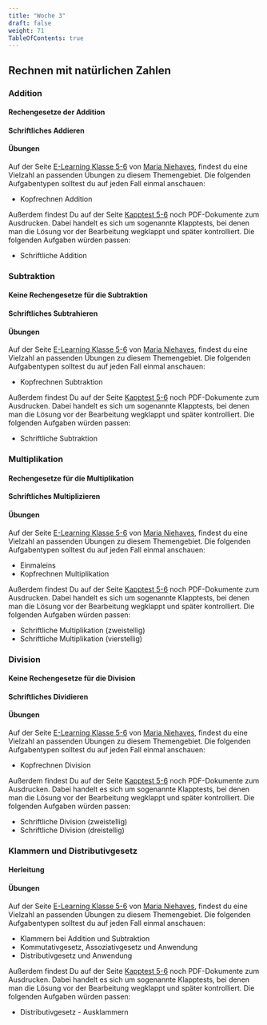 ```yaml
---
title: "Woche 3"
draft: false
weight: 71
TableOfContents: true
---
```


## Rechnen mit natürlichen Zahlen


### Addition

#### Rechengesetze der Addition

#### Schriftliches Addieren

#### Übungen

Auf der Seite [E-Learning Klasse 5-6](https://www.zum.de/Faecher/freiarb/niehaves/Hotpotatoes/Klasse%205/klasse5hotpot.htm) von [Maria Niehaves](https://www.zum.de/Faecher/freiarb/niehaves/), findest du eine Vielzahl an passenden Übungen zu diesem Themengebiet. Die folgenden Aufgabentypen solltest du auf jeden Fall einmal anschauen:

 - Kopfrechnen Addition

Außerdem findest Du auf der Seite [Kapptest 5-6](https://www.zum.de/Faecher/freiarb/niehaves/klapp/klaptest.htm) noch PDF-Dokumente zum Ausdrucken. Dabei handelt es sich um sogenannte Klapptests, bei denen man die Lösung vor der Bearbeitung wegklappt und später kontrolliert. Die folgenden Aufgaben würden passen:

 - Schriftliche Addition

### Subtraktion

#### Keine Rechengesetze für die Subtraktion

#### Schriftliches Subtrahieren

#### Übungen
Auf der Seite [E-Learning Klasse 5-6](https://www.zum.de/Faecher/freiarb/niehaves/Hotpotatoes/Klasse%205/klasse5hotpot.htm) von [Maria Niehaves](https://www.zum.de/Faecher/freiarb/niehaves/), findest du eine Vielzahl an passenden Übungen zu diesem Themengebiet. Die folgenden Aufgabentypen solltest du auf jeden Fall einmal anschauen:

 - Kopfrechnen Subtraktion

Außerdem findest Du auf der Seite [Kapptest 5-6](https://www.zum.de/Faecher/freiarb/niehaves/klapp/klaptest.htm) noch PDF-Dokumente zum Ausdrucken. Dabei handelt es sich um sogenannte Klapptests, bei denen man die Lösung vor der Bearbeitung wegklappt und später kontrolliert. Die folgenden Aufgaben würden passen:

 - Schriftliche Subtraktion

### Multiplikation

#### Rechengesetze für die Multiplikation

#### Schriftliches Multiplizieren

#### Übungen
Auf der Seite [E-Learning Klasse 5-6](https://www.zum.de/Faecher/freiarb/niehaves/Hotpotatoes/Klasse%205/klasse5hotpot.htm) von [Maria Niehaves](https://www.zum.de/Faecher/freiarb/niehaves/), findest du eine Vielzahl an passenden Übungen zu diesem Themengebiet. Die folgenden Aufgabentypen solltest du auf jeden Fall einmal anschauen:

 - Einmaleins
 - Kopfrechnen Multiplikation

Außerdem findest Du auf der Seite [Kapptest 5-6](https://www.zum.de/Faecher/freiarb/niehaves/klapp/klaptest.htm) noch PDF-Dokumente zum Ausdrucken. Dabei handelt es sich um sogenannte Klapptests, bei denen man die Lösung vor der Bearbeitung wegklappt und später kontrolliert. Die folgenden Aufgaben würden passen:

 - Schriftliche Multiplikation (zweistellig)
 - Schriftliche Multiplikation (vierstellig)
 

### Division

#### Keine Rechengesetze für die Division

#### Schriftliches Dividieren

#### Übungen
Auf der Seite [E-Learning Klasse 5-6](https://www.zum.de/Faecher/freiarb/niehaves/Hotpotatoes/Klasse%205/klasse5hotpot.htm) von [Maria Niehaves](https://www.zum.de/Faecher/freiarb/niehaves/), findest du eine Vielzahl an passenden Übungen zu diesem Themengebiet. Die folgenden Aufgabentypen solltest du auf jeden Fall einmal anschauen:

 - Kopfrechnen Division

Außerdem findest Du auf der Seite [Kapptest 5-6](https://www.zum.de/Faecher/freiarb/niehaves/klapp/klaptest.htm) noch PDF-Dokumente zum Ausdrucken. Dabei handelt es sich um sogenannte Klapptests, bei denen man die Lösung vor der Bearbeitung wegklappt und später kontrolliert. Die folgenden Aufgaben würden passen:

 - Schriftliche Division (zweistellig)
 - Schriftliche Division (dreistellig)

### Klammern und Distributivgesetz

#### Herleitung

#### Übungen
Auf der Seite [E-Learning Klasse 5-6](https://www.zum.de/Faecher/freiarb/niehaves/Hotpotatoes/Klasse%205/klasse5hotpot.htm) von [Maria Niehaves](https://www.zum.de/Faecher/freiarb/niehaves/), findest du eine Vielzahl an passenden Übungen zu diesem Themengebiet. Die folgenden Aufgabentypen solltest du auf jeden Fall einmal anschauen:

 - Klammern bei Addition und Subtraktion
 - Kommutativgesetz, Assoziativgesetz und Anwendung
 - Distributivgesetz und Anwendung

Außerdem findest Du auf der Seite [Kapptest 5-6](https://www.zum.de/Faecher/freiarb/niehaves/klapp/klaptest.htm) noch PDF-Dokumente zum Ausdrucken. Dabei handelt es sich um sogenannte Klapptests, bei denen man die Lösung vor der Bearbeitung wegklappt und später kontrolliert. Die folgenden Aufgaben würden passen:

 - Distributivgesetz - Ausklammern